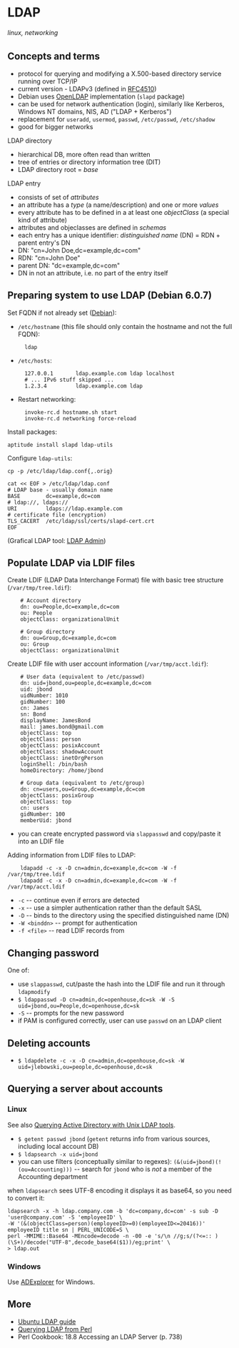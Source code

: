 # LDAP
###### linux, networking

## Concepts and terms

* protocol for querying and modifying a X.500-based directory service running over TCP/IP
* current version - LDAPv3 (defined in [RFC4510](http://tools.ietf.org/html/rfc4510))
* Debian uses [OpenLDAP](http://www.openldap.org/) implementation (`slapd` package)
* can be used for network authentication (login), similarly like Kerberos, Windows NT domains, NIS, AD ("LDAP + Kerberos")
 * replacement for `useradd`, `usermod`, `passwd`, `/etc/passwd`, `/etc/shadow`
* good for bigger networks

LDAP directory 

* hierarchical DB, more often read than written
* tree of entries or directory information tree (DIT)
* LDAP directory root = *base*

LDAP entry

* consists of set of *attributes*
* an attribute has a *type* (a name/description) and one or more *values*
* every attribute has to be defined in a at least one *objectClass* (a special kind of attribute)
* attributes and objeclasses are defined in *schemas*
* each entry has a unique identifier: *distinguished name* (DN) = RDN + parent entry's DN
 * DN: "cn=John Doe,dc=example,dc=com"
 * RDN: "cn=John Doe"
 * parent DN: "dc=example,dc=com"
* DN in not an attribute, i.e. no part of the entry itself

## Preparing system to use LDAP (Debian 6.0.7)

Set FQDN if not already set ([Debian](http://wiki.debian.org/HowTo/ChangeHostname)):

* `/etc/hostname` (this file should only contain the hostname and not the full FQDN):

        ldap
        
* `/etc/hosts`:

        127.0.0.1       ldap.example.com ldap localhost
        # ... IPv6 stuff skipped ...
        1.2.3.4         ldap.example.com ldap
        
* Restart networking:

        invoke-rc.d hostname.sh start
        invoke-rc.d networking force-reload

Install packages:

    aptitude install slapd ldap-utils
    
Configure `ldap-utils`:

    cp -p /etc/ldap/ldap.conf{,.orig}
    
    cat << EOF > /etc/ldap/ldap.conf
    # LDAP base - usually domain name
    BASE        dc=example,dc=com
    # ldap://, ldaps://
    URI         ldaps://ldap.example.com
    # certificate file (encryption)
    TLS_CACERT  /etc/ldap/ssl/certs/slapd-cert.crt
    EOF
    
(Grafical LDAP tool: [LDAP Admin](http://www.ldapadmin.org/))

## Populate LDAP via LDIF files

Create LDIF (LDAP Data Interchange Format) file with basic tree structure (`/var/tmp/tree.ldif`):

        # Account directory
        dn: ou=People,dc=example,dc=com
        ou: People
        objectClass: organizationalUnit

        # Group directory
        dn: ou=Group,dc=example,dc=com
        ou: Group
        objectClass: organizationalUnit

Create LDIF file with user account information (`/var/tmp/acct.ldif`):

        # User data (equivalent to /etc/passwd)
        dn: uid=jbond,ou=people,dc=example,dc=com
        uid: jbond
        uidNumber: 1010
        gidNumber: 100
        cn: James
        sn: Bond
        displayName: JamesBond
        mail: james.bond@gmail.com
        objectClass: top
        objectClass: person
        objectClass: posixAccount
        objectClass: shadowAccount
        objectClass: inetOrgPerson
        loginShell: /bin/bash
        homeDirectory: /home/jbond

        # Group data (equivalent to /etc/group)
        dn: cn=users,ou=Group,dc=example,dc=com
        objectClass: posixGroup
        objectClass: top
        cn: users
        gidNumber: 100
        memberUid: jbond

 * you can create encrypted password via `slappasswd` and copy/paste it into an LDIF file

Adding information from LDIF files to LDAP:

        ldapadd -c -x -D cn=admin,dc=example,dc=com -W -f /var/tmp/tree.ldif
        ldapadd -c -x -D cn=admin,dc=example,dc=com -W -f /var/tmp/acct.ldif

* `-c` -- continue even if errors are detected
* `-x` -- use a simpler authentication rather than the default SASL
* `-D` -- binds to the directory using the specified distinguished name (DN)
* `-W <binddn>` -- prompt for authentication
* `-f <file>` -- read LDIF records from <file>

## Changing password

One of:

* use `slappasswd`, cut/paste the hash into the LDIF file and run it through `ldapmodify`
* `$ ldappasswd -D cn=admin,dc=openhouse,dc=sk -W -S uid=jbond,ou=People,dc=openhouse,dc=sk`
 * `-S` -- prompts for the new password
* if PAM is configured correctly, user can use `passwd` on an LDAP client

## Deleting accounts

* `$ ldapdelete -c -x -D cn=admin,dc=openhouse,dc=sk -W uid=jlebowski,ou=people,dc=openhouse,dc=sk`

## Querying a server about accounts

### Linux

See also [Querying Active Directory with Unix LDAP tools](http://jrwren.wrenfam.com/blog/2006/11/17/querying-active-directory-with-unix-ldap-tools/).

* `$ getent passwd jbond` (`getent` returns info from various sources, including local account DB)
* `$ ldapsearch -x uid=jbond`
 * you can use filters (conceptually similar to regexes): `(&(uid=jbond)(!(ou=Accounting)))` -- search for `jbond` who is _not_ a member of the Accounting department

when `ldapsearch` sees UTF-8 encoding it displays it as base64, so you need to convert it:

    ldapsearch -x -h ldap.company.com -b 'dc=company,dc=com' -s sub -D 'user@company.com' -S 'employeeID' \
    -W '(&(objectClass=person)(employeeID>=0)(employeeID<=20416))' employeeID title sn | PERL_UNICODE=S \
    perl -MMIME::Base64 -MEncode=decode -n -00 -e 's/\n //g;s/(?<=:: )(\S+)/decode("UTF-8",decode_base64($1))/eg;print' \
    > ldap.out

### Windows

Use [ADExplorer](http://technet.microsoft.com/en-us/sysinternals/bb963907.aspx) for Windows.

## More

* [Ubuntu LDAP guide](https://help.ubuntu.com/12.04/serverguide/openldap-server.html)
* [Querying LDAP from Perl](https://github.com/jreisinger/audit/blob/master/orsr/lib/My/Ldap.pm)
* Perl Cookbook: 18.8 Accessing an LDAP Server (p. 738)
